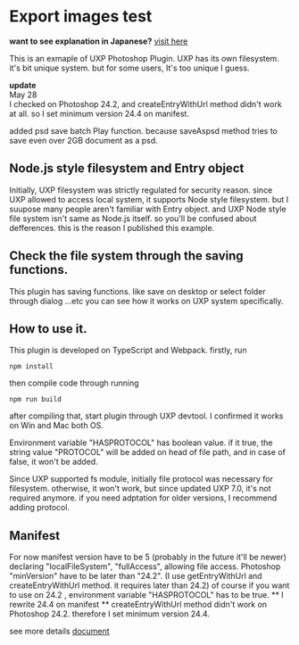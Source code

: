 # Export images test

**want to see explanation in Japanese?** [visit here](https://city-pop-mix.com/blog/UXP/localFileSystem)

This is an exmaple of UXP Photoshop Plugin.
UXP has its own filesystem. it's bit unique system. but for some users, It's too unique I guess.

**update**  
May 28  
I checked on Photoshop 24.2, and createEntryWithUrl method didn't work at all.
so I set minimum version 24.4 on manifest.

added psd save batch Play function.
because saveAspsd method tries to save even over 2GB document as a psd.

## Node.js style filesystem and Entry object

Initially, UXP filesystem was strictly regulated for security reason.
since UXP allowed to access local system, it supports Node style filesystem.
but I suupose many people aren't familiar with Entry object.
and UXP Node style file system isn't same as Node.js itself.
so you'll be confused about defferences.
this is the reason I published this example.


## Check the file system through the saving functions.

This plugin has saving functions.
like save on desktop or select folder through dialog ...etc
you can see how it works on UXP system specifically.


## How to use it.

This plugin is developed on TypeScript and Webpack.
firstly, run 
```
npm install
```

then compile code through running 

```
npm run build
```
after compiling that, start plugin through UXP devtool.
I confirmed it works on Win and Mac both OS.

Environment variable "HASPROTOCOL" has boolean value.
if it true, the string value "PROTOCOL" will be added on head of file path,
and in case of false, it won't be added.

Since UXP supported fs module, initially file protocol was necessary for filesystem.
otherwise, it won't work, but since updated UXP 7.0, it's not required anymore.
if you need adptation for older versions, I recommend adding protocol.


## Manifest

For now manifest version have to be 5 (probably in the future it'll be newer)
declaring "localFileSystem", "fullAccess", allowing file access.
Photoshop "minVersion" have to be later than "24.2".
(I use getEntryWithUrl and createEntryWithUrl method. it requires later than 24.2)
of course if you want to use on 24.2 , environment variable "HASPROTOCOL" has to be true.
** I rewrite 24.4 on manifest **
createEntryWithUrl method didn't work on Photoshop 24.2. therefore I set minimum version 24.4.

see more details
[document](https://developer.adobe.com/photoshop/uxp/2022/guides/uxp_guide/uxp-misc/manifest-v5/)
